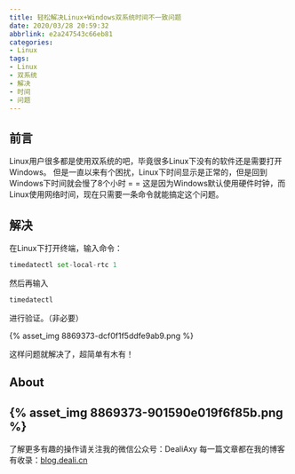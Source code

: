 ```yaml
---
title: 轻松解决Linux+Windows双系统时间不一致问题
date: 2020/03/28 20:59:32
abbrlink: e2a247543c66eb81
categories:
- Linux
tags:
- Linux
- 双系统
- 解决
- 时间
- 问题
---
```

## 前言
Linux用户很多都是使用双系统的吧，毕竟很多Linux下没有的软件还是需要打开Windows。
但是一直以来有个困扰，Linux下时间显示是正常的，但是回到Windows下时间就会慢了8个小时 = =
这是因为Windows默认使用硬件时钟，而Linux使用网络时间，现在只需要一条命令就能搞定这个问题。

## 解决
在Linux下打开终端，输入命令：
```python
timedatectl set-local-rtc 1
```
然后再输入
```python
timedatectl
```
进行验证。（非必要）

{% asset_img 8869373-dcf0f1f5ddfe9ab9.png %}

这样问题就解决了，超简单有木有！

## About
{% asset_img 8869373-901590e019f6f85b.png %}
---------------
了解更多有趣的操作请关注我的微信公众号：DealiAxy
每一篇文章都在我的博客有收录：[blog.deali.cn](http://blog.deali.cn)

